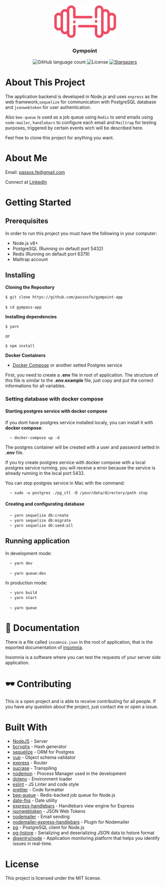 <h1 align="center">
  <img alt="Gympoint" title="Gympoint" src="./mobile/src/assets/logo@3x.png" width="200px" />
</h1>

<h3 align="center">
  Gympoint
</h3>

<p align="center">
  <img alt="GitHub language count" src="https://img.shields.io/github/languages/count/passosfe/gympoint-app?color=%2304D361">

  <img alt="License" src="https://img.shields.io/badge/license-MIT-%2304D361">

  <a href="https://github.com/passosfe/gympoint-app/stargazers">
    <img alt="Stargazers" src="https://img.shields.io/github/stars/passosfe/gympoint-app?style=social">
  </a>
  </a>
</p>

# About This Project

The application backend is developed in Node.js and uses `express` as the web framework,`sequelize` for communication with PostgreSQL database and `jsonwebtoken` for user authentication.

Also `bee-queue` is used as a job queue using `Redis` to send emails using `node-mailer`, `handlebars` to configure each email and `Mailtrap` for testing purposes, triggered by certain events wich will be described here.

Feel free to clone this project for anything you want.

# About Me

Email: passos.fe@gmail.com

Connect at [LinkedIn](https://www.linkedin.com/in/passosfe/)

# Getting Started

## Prerequisites

In order to run this project you must have the following in your computer:

- Node.js v8+
- PostgreSQL (Running on default port 5432)
- Redis (Running on default port 6379)
- Mailtrap account

## Installing

**Cloning the Repository**

```
$ git clone https://github.com/passosfe/gympoint-app

$ cd gympass-app
```

**Installing dependencies**

```
$ yarn
```

_or_

```
$ npm install
```

**Docker Containers**

- [Docker Compose](https://docs.docker.com/compose/) or another setted Postgres service

First, you need to create a **.env** file in root of application. The structure of this file is similar to the **.env.example** file, just copy and put the correct informations for all variables.

### Setting database with docker compose

#### Starting postgres service with docker compose

If you dont have postgres service installed localy, you can install it with **docker compose**:

```
  ~ docker-compose up -d
```

The postgres container will be created with a user and password setted in **.env** file.

If you try create postgres service with docker compose with a local postgres service running, you will receive a error because the service is already running in the local port 5432.

You can stop postgres service in Mac with the command:

```
  ~ sudo -u postgres ./pg_ctl -D /your/data/directory/path stop
```

#### Creating and configurating database

```
  ~ yarn sequelize db:create
  ~ yarn sequelize db:migrate
  ~ yarn sequelize db:seed:all
```

## Running application

In development mode:

```
  ~ yarn dev

  ~ yarn queue:dev
```

In production mode:

```
  ~ yarn build
  ~ yarn start

  ~ yarn queue
```

# 📗 Documentation

There is a file called `insomnia.json` in the root of application, that is the exported documentation of [insomnia](https://insomnia.rest/).

Insomnia is a software where you can test the requests of your server side application.

# 🕶️ Contributing

This is a open project and is able to receive contributing for all people.
If you have any question about the project, just contact me or open a issue.

# Built With

- [NodeJS](https://nodejs.org/en/) - Server
- [bcryptjs](https://www.npmjs.com/package/bcryptjs) - Hash generator
- [sequelize](https://sequelize.org/) - ORM for Postgres
- [yup](https://github.com/jquense/yup) - Object schema validator
- [express](https://expressjs.com/) - Router
- [sucrase](https://github.com/alangpierce/sucrase) - Transpiling
- [nodemon](https://nodemon.io/) - Process Manager used in the development
- [dotenv](https://github.com/motdotla/dotenv) - Environment loader
- [eslint](https://eslint.org/) - JS Linter and code style
- [prettier](https://github.com/prettier/prettier) - Code formatter
- [bee-queue](https://bee-queue.com/) - Redis-backed job queue for Node.js
- [date-fns](https://date-fns.org/) - Date utility
- [express-handlebars](https://www.npmjs.com/package/express-handlebars) - Handlebars view engine for Express
- [jsonwebtoken](https://github.com/auth0/node-jsonwebtoken) - JSON Web Tokens
- [nodemailer](https://nodemailer.com/about/) - Email sending
- [nodemailer-express-handlebars](https://github.com/yads/nodemailer-express-handlebars) - Plugin for Nodemailer
- [pg](https://github.com/brianc/node-postgres) - PostgreSQL client for Node.js
- [pg-hstore](https://github.com/scarney81/pg-hstore) - Serializing and deserializing JSON data to hstore format
- [@sentry/node](https://github.com/getsentry/sentry-javascript/tree/master/packages/node) - Application monitoring platform that helps you identify issues in real-time.

# License

This project is licensed under the MIT license.
